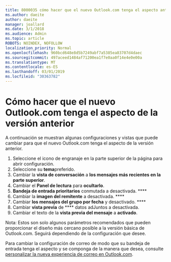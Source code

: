 ```yaml
---
title: 8000035 cómo hacer que el nuevo Outlook.com tenga el aspecto anterior
ms.author: daeite
author: daeite
manager: joallard
ms.date: 3/1/2018
ms.audience: Admin
ms.topic: article
ROBOTS: NOINDEX, NOFOLLOW
localization_priority: Normal
ms.openlocfilehash: 960bcd648e8d5b7249abf7a5385ea83707d4daec
ms.sourcegitcommit: 497aceed1484af71200ea1f7e0aa0f14e4e0e00a
ms.translationtype: MT
ms.contentlocale: es-ES
ms.lasthandoff: 03/01/2019
ms.locfileid: "30363782"
---
```

# <a name="how-to-make-the-new-outlookcom-look-like-the-old-version"></a>Cómo hacer que el nuevo Outlook.com tenga el aspecto de la versión anterior

A continuación se muestran algunas configuraciones y vistas que puede cambiar para que el nuevo Outlook.com tenga el aspecto de la versión anterior.

1. Seleccione el icono de engranaje en la parte superior de la página para abrir configuración.
2. Seleccione su **tema**preferido.
3. Cambiar la **vista de conversación** a **los mensajes más recientes en la parte superior**.
4. Cambiar el **Panel de lectura** para **ocultarlo**.
5. **Bandeja de entrada prioritarios** conmutada a desactivada. ****
6. Cambiar la **imagen del remitente** a desactivada. **** 
7. Cambiar **los mensajes del grupo por fecha** y desactivado. **** 
8. Cambiar **vista previa** de **** datos adJuntos a desactivada. 
9. Cambiar el texto de la **vista previa del mensaje** a **activado**.

Nota: Estos son solo algunos parámetros recomendados que pueden proporcionar el diseño más cercano posible a la versión básica de Outlook.com. Seguirá dependiendo de la configuración que desee.

Para cambiar la configuración de correo de modo que su bandeja de entrada tenga el aspecto y se componga de la manera que desea, consulte [personalizar la nueva experiencia de correo en Outlook.com](https://support.office.com/article/b41c2ecb-f23c-42b3-b7f8-659646d5e58c).